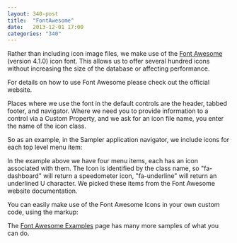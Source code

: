 ```yaml
---
layout: 340-post
title:  "FontAwesome"
date:   2013-12-01 17:00
categories: "340"
---
```


Rather than including icon image files, we make use of the [Font Awesome](http://fontawesome.io) (version 4.1.0) icon font. This allows us to offer several hundred icons without increasing the size of the database or affecting performance.

For details on how to use Font Awesome please check out the official website. 

Places where we use the font in the default controls are the header, tabbed footer, and navigator. Where we need you to provide information to a control via a Custom Property, and we ask for an icon file name, you enter the name of the icon class.

So as an example, in the Sampler application navigator, we include icons for each top level menu item:

<script src="https://gist.github.com/whitemx/7659163.js"></script>

In the example above we have four menu items, each has an icon associated with them. The Icon is identified by the class name, so "fa-dashboard" will return a speedometer icon, "fa-underline" will return an underlined U character. We picked these items from the Font Awesome website documentation.

You can easily make use of the Font Awesome Icons in your own custom code, using the markup:

<script src="https://gist.github.com/whitemx/7659230.js"></script>

The [Font Awesome Examples](http://fontawesome.io/examples/) page has many more samples of what you can do.